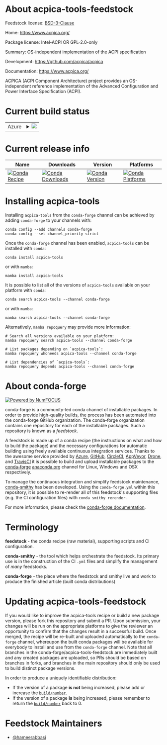 About acpica-tools-feedstock
============================

Feedstock license: [BSD-3-Clause](https://github.com/conda-forge/acpica-tools-feedstock/blob/main/LICENSE.txt)

Home: https://www.acpica.org/

Package license: Intel-ACPI OR GPL-2.0-only

Summary: OS-independent implementation of the ACPI specification

Development: https://github.com/acpica/acpica

Documentation: https://www.acpica.org/

ACPICA (ACPI Component Architecture) project provides an OS-independent
reference implementation of the Advanced Configuration and Power Interface
Specification (ACPI).

Current build status
====================


<table>
    
  <tr>
    <td>Azure</td>
    <td>
      <details>
        <summary>
          <a href="https://dev.azure.com/conda-forge/feedstock-builds/_build/latest?definitionId=26294&branchName=main">
            <img src="https://dev.azure.com/conda-forge/feedstock-builds/_apis/build/status/acpica-tools-feedstock?branchName=main">
          </a>
        </summary>
        <table>
          <thead><tr><th>Variant</th><th>Status</th></tr></thead>
          <tbody><tr>
              <td>linux_64</td>
              <td>
                <a href="https://dev.azure.com/conda-forge/feedstock-builds/_build/latest?definitionId=26294&branchName=main">
                  <img src="https://dev.azure.com/conda-forge/feedstock-builds/_apis/build/status/acpica-tools-feedstock?branchName=main&jobName=linux&configuration=linux%20linux_64_" alt="variant">
                </a>
              </td>
            </tr><tr>
              <td>linux_aarch64</td>
              <td>
                <a href="https://dev.azure.com/conda-forge/feedstock-builds/_build/latest?definitionId=26294&branchName=main">
                  <img src="https://dev.azure.com/conda-forge/feedstock-builds/_apis/build/status/acpica-tools-feedstock?branchName=main&jobName=linux&configuration=linux%20linux_aarch64_" alt="variant">
                </a>
              </td>
            </tr><tr>
              <td>linux_ppc64le</td>
              <td>
                <a href="https://dev.azure.com/conda-forge/feedstock-builds/_build/latest?definitionId=26294&branchName=main">
                  <img src="https://dev.azure.com/conda-forge/feedstock-builds/_apis/build/status/acpica-tools-feedstock?branchName=main&jobName=linux&configuration=linux%20linux_ppc64le_" alt="variant">
                </a>
              </td>
            </tr><tr>
              <td>osx_64</td>
              <td>
                <a href="https://dev.azure.com/conda-forge/feedstock-builds/_build/latest?definitionId=26294&branchName=main">
                  <img src="https://dev.azure.com/conda-forge/feedstock-builds/_apis/build/status/acpica-tools-feedstock?branchName=main&jobName=osx&configuration=osx%20osx_64_" alt="variant">
                </a>
              </td>
            </tr><tr>
              <td>osx_arm64</td>
              <td>
                <a href="https://dev.azure.com/conda-forge/feedstock-builds/_build/latest?definitionId=26294&branchName=main">
                  <img src="https://dev.azure.com/conda-forge/feedstock-builds/_apis/build/status/acpica-tools-feedstock?branchName=main&jobName=osx&configuration=osx%20osx_arm64_" alt="variant">
                </a>
              </td>
            </tr>
          </tbody>
        </table>
      </details>
    </td>
  </tr>
</table>

Current release info
====================

| Name | Downloads | Version | Platforms |
| --- | --- | --- | --- |
| [![Conda Recipe](https://img.shields.io/badge/recipe-acpica--tools-green.svg)](https://anaconda.org/conda-forge/acpica-tools) | [![Conda Downloads](https://img.shields.io/conda/dn/conda-forge/acpica-tools.svg)](https://anaconda.org/conda-forge/acpica-tools) | [![Conda Version](https://img.shields.io/conda/vn/conda-forge/acpica-tools.svg)](https://anaconda.org/conda-forge/acpica-tools) | [![Conda Platforms](https://img.shields.io/conda/pn/conda-forge/acpica-tools.svg)](https://anaconda.org/conda-forge/acpica-tools) |

Installing acpica-tools
=======================

Installing `acpica-tools` from the `conda-forge` channel can be achieved by adding `conda-forge` to your channels with:

```
conda config --add channels conda-forge
conda config --set channel_priority strict
```

Once the `conda-forge` channel has been enabled, `acpica-tools` can be installed with `conda`:

```
conda install acpica-tools
```

or with `mamba`:

```
mamba install acpica-tools
```

It is possible to list all of the versions of `acpica-tools` available on your platform with `conda`:

```
conda search acpica-tools --channel conda-forge
```

or with `mamba`:

```
mamba search acpica-tools --channel conda-forge
```

Alternatively, `mamba repoquery` may provide more information:

```
# Search all versions available on your platform:
mamba repoquery search acpica-tools --channel conda-forge

# List packages depending on `acpica-tools`:
mamba repoquery whoneeds acpica-tools --channel conda-forge

# List dependencies of `acpica-tools`:
mamba repoquery depends acpica-tools --channel conda-forge
```


About conda-forge
=================

[![Powered by
NumFOCUS](https://img.shields.io/badge/powered%20by-NumFOCUS-orange.svg?style=flat&colorA=E1523D&colorB=007D8A)](https://numfocus.org)

conda-forge is a community-led conda channel of installable packages.
In order to provide high-quality builds, the process has been automated into the
conda-forge GitHub organization. The conda-forge organization contains one repository
for each of the installable packages. Such a repository is known as a *feedstock*.

A feedstock is made up of a conda recipe (the instructions on what and how to build
the package) and the necessary configurations for automatic building using freely
available continuous integration services. Thanks to the awesome service provided by
[Azure](https://azure.microsoft.com/en-us/services/devops/), [GitHub](https://github.com/),
[CircleCI](https://circleci.com/), [AppVeyor](https://www.appveyor.com/),
[Drone](https://cloud.drone.io/welcome), and [TravisCI](https://travis-ci.com/)
it is possible to build and upload installable packages to the
[conda-forge](https://anaconda.org/conda-forge) [anaconda.org](https://anaconda.org/)
channel for Linux, Windows and OSX respectively.

To manage the continuous integration and simplify feedstock maintenance,
[conda-smithy](https://github.com/conda-forge/conda-smithy) has been developed.
Using the ``conda-forge.yml`` within this repository, it is possible to re-render all of
this feedstock's supporting files (e.g. the CI configuration files) with ``conda smithy rerender``.

For more information, please check the [conda-forge documentation](https://conda-forge.org/docs/).

Terminology
===========

**feedstock** - the conda recipe (raw material), supporting scripts and CI configuration.

**conda-smithy** - the tool which helps orchestrate the feedstock.
                   Its primary use is in the construction of the CI ``.yml`` files
                   and simplify the management of *many* feedstocks.

**conda-forge** - the place where the feedstock and smithy live and work to
                  produce the finished article (built conda distributions)


Updating acpica-tools-feedstock
===============================

If you would like to improve the acpica-tools recipe or build a new
package version, please fork this repository and submit a PR. Upon submission,
your changes will be run on the appropriate platforms to give the reviewer an
opportunity to confirm that the changes result in a successful build. Once
merged, the recipe will be re-built and uploaded automatically to the
`conda-forge` channel, whereupon the built conda packages will be available for
everybody to install and use from the `conda-forge` channel.
Note that all branches in the conda-forge/acpica-tools-feedstock are
immediately built and any created packages are uploaded, so PRs should be based
on branches in forks, and branches in the main repository should only be used to
build distinct package versions.

In order to produce a uniquely identifiable distribution:
 * If the version of a package **is not** being increased, please add or increase
   the [``build/number``](https://docs.conda.io/projects/conda-build/en/latest/resources/define-metadata.html#build-number-and-string).
 * If the version of a package **is** being increased, please remember to return
   the [``build/number``](https://docs.conda.io/projects/conda-build/en/latest/resources/define-metadata.html#build-number-and-string)
   back to 0.

Feedstock Maintainers
=====================

* [@hameerabbasi](https://github.com/hameerabbasi/)

